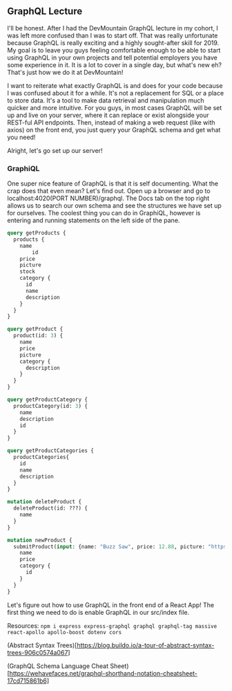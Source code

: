 ## GraphQL Lecture

I'll be honest. After I had the DevMountain GraphQL lecture in my cohort, I was left more confused than I was to start off. That was really unfortunate because GraphQL is really exciting and a highly sought-after skill for 2019. My goal is to leave you guys feeling comfortable enough to be able to start using GraphQL in your own projects and tell potential employers you have some experience in it. It is a lot to cover in a single day, but what's new eh? That's just how we do it at DevMountain!

I want to reiterate what exactly GraphQL is and does for your code because I was confused about it for a while. It's not a replacement for SQL or a place to store data. It's a tool to make data retrieval and manipulation much quicker and more intuitive. For you guys, in most cases GraphQL will be set up and live on your server, where it can replace or exist alongside your REST-ful API endpoints. Then, instead of making a web request (like with axios) on the front end, you just query your GraphQL schema and get what you need!

Alright, let's go set up our server!
<!-- => server/index -->

### GraphiQL

One super nice feature of GraphQL is that it is self documenting. What the crap does that even mean? Let's find out. Open up a browser and go to localhost:4020(PORT NUMBER)/graphql. The Docs tab on the top right allows us to search our own schema and see the structures we have set up for ourselves. The coolest thing you can do in GraphiQL, however is entering and running statements on the left side of the pane.

<!-- Go through the following queries/mutations to show them how to use GraphiQL -->
<!-- Show them how nice the errors are and how this client pretty much knows exactly what you are trying to get at. Explain that this is because of the type system. -->

```graphql
query getProducts {
  products {
    name
		id
    price
    picture
    stock
    category {
      id
      name
      description
    }
  }
}

query getProduct {
  product(id: 3) {
    name
    price
    picture
    category {
      description
    }
  }
}

query getProductCategory {
  productCategory(id: 3) {
    name
    description
    id
  }
}

query getProductCategories {
  productCategories{
    id
    name
    description
  }
}

mutation deleteProduct {
  deleteProduct(id: ???) {
    name
  }
}

mutation newProduct {
  submitProduct(input: {name: "Buzz Saw", price: 12.88, picture: "https://img.itch.zone/aW1hZ2UvNDI2NzIvMTg0MDIxLmpwZw==/original/ddX2Gg.jpg", stock: 11, category: 2}) {
    name
    price
    category {
      id
    }
  }
}
```

Let's figure out how to use GraphQL in the front end of a React App! The first thing we need to do is enable GraphQL in our src/index file.
<!-- => index.js -->


<!-- TODO: The Schema could be refactored to use a Product interface with different types of products (toys, clothes, tools) that all have some common fields but also a few unique ones. Maybe good for an article? --> 

Resources:
`npm i express express-graphql graphql graphql-tag massive react-apollo apollo-boost dotenv cors`

(Abstract Syntax Trees)[https://blog.buildo.io/a-tour-of-abstract-syntax-trees-906c0574a067]

(GraphQL Schema Language Cheat Sheet)[https://wehavefaces.net/graphql-shorthand-notation-cheatsheet-17cd715861b6]